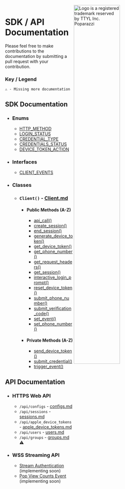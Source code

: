 <img src="https://user-images.githubusercontent.com/33995146/169403681-6f3abfb0-10f4-4c2c-9ef4-fe7704142b58.jpg" alt="Logo is a registered trademark reserved by TTYL Inc. Poparazzi" align="right" width="55%"/>

# SDK / API Documentation
Please feel free to make contributions to the documentation by submitting a pull request with your contribution.

### Key / Legend
```
⚠ - Missing more documentation
```

## SDK Documentation

  - ### Enums
    - [HTTP_METHOD](sdk-docs/enums/HTTP_METHOD.md)
    - [LOGIN_STATUS](sdk-docs/enums/LOGIN_STATUS.md)
    - [CREDENTIAL_TYPE](sdk-docs/enums/CREDENTIAL_TYPE.md)
    - [CREDENTIALS_STATUS](sdk-docs/enums/CREDENTIALS_STATUS.md)
    - [DEVICE_TOKEN_ACTION](sdk-docs/enums/DEVICE_TOKEN_ACTION.md)
  - ### Interfaces
    - [CLIENT_EVENTS](sdk-docs/interfaces/CLIENT_EVENTS.md)
  - ### Classes
    - ### `Client()` - [Client.md](sdk-docs/classes/Client.md)
      - #### Public Methods (A-Z)
        - [api_call()](sdk-docs/classes/Client.md#api_call())
        - [create_session()](sdk-docs/classes/Client.md#create_session())
        - [end_session()](sdk-docs/classes/Client.md#end_session())
        - [generate_device_token()](sdk-docs/classes/Client.md#generate_device_token())
        - [get_device_token()](sdk-docs/classes/Client.md#get_device_token())
        - [get_phone_number()](sdk-docs/classes/Client.md#get_phone_number())
        - [get_request_headers()](sdk-docs/classes/Client.md#get_request_headers())
        - [get_session()](sdk-docs/classes/Client.md#get_session())
        - [interactive_login_prompt()](sdk-docs/classes/Client.md#interactive_login_prompt())
        - [reset_device_token()](sdk-docs/classes/Client.md#reset_device_token())
        - [submit_phone_number()](sdk-docs/classes/Client.md#submit_phone_number())
        - [submit_verification_code()](sdk-docs/classes/Client.md#submit_verification_code())
        - [set_event()](sdk-docs/classes/Client.md#set_event())
        - [set_phone_number()](sdk-docs/classes/Client.md#set_phone_number())
      - #### Private Methods (A-Z)
        - [send_device_token()](sdk-docs/classes/Client.md#send_device_token())
        - [submit_credential()](sdk-docs/classes/Client.md#submit_credential())
        - [trigger_event()](sdk-docs/classes/Client.md#trigger_event())

## API Documentation

  - ### HTTPS Web API
    - `/api/configs` - [configs.md](api-docs/configs.md)
    - `/api/sessions` - [sessions.md](api-docs/sessions.md)
    - `/api/apple_device_tokens` - [apple_device_tokens.md](api-docs/apple_device_tokens.md)
    - `/api/users` - [users.md](api-docs/users.md)
    - `/api/groups` - [groups.md](api-docs/groups.md) ⚠️
- ### WSS Streaming API
  - [Stream Authentication](api-docs/websocket-stream.md#stream-authentication) (implementing soon)
  - [Pop View Counts Event](api-docs/websocket-stream.md#pop-view-counts-event) (implementing soon)
